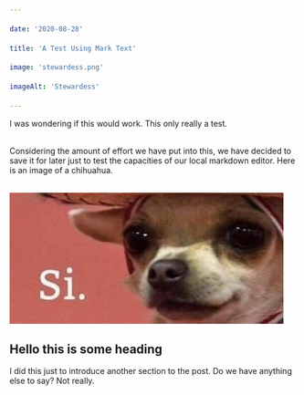 ```yaml
---

date: '2020-08-28'

title: 'A Test Using Mark Text'

image: 'stewardess.png'

imageAlt: 'Stewardess'

---
```


I was wondering if this would work. This only really a test.    <br/><br/>

Considering the amount of effort we have put into this, we have decided to save it for later just to test the capacities of our local markdown editor. Here is an image of a chihuahua.    <br/><br/>

![Chihuahua](si.jpg)<br/>

## Hello this is some heading

I did this just to introduce another section to the post. Do we have anything else to say? Not really.
